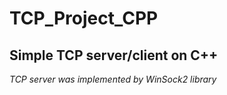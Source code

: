 # TCP_Project_CPP
<h2>Simple TCP server/client on C++</h2>

*TCP server was implemented by WinSock2 library*
